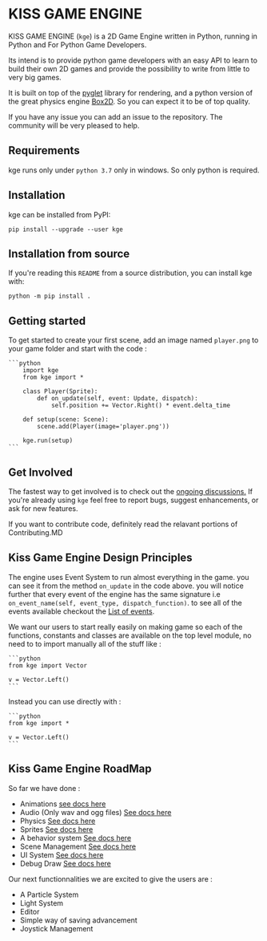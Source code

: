 # KISS GAME ENGINE

KISS GAME ENGINE (`kge`) is a 2D Game Engine written in Python, running in Python and For Python Game Developers.

Its intend is to provide python game developers with an easy API to learn to build their own 2D games and provide the possibility to write from little to very big games.

It is built on top of the [pyglet][pyglet] library for rendering, and a python version of the great physics engine [Box2D](https://github.com/pybox2d/pybox2d). So you can expect it to be of top quality.

If you have any issue you can add an issue to the repository. The community will be very pleased to help.

## Requirements

kge runs only under `python 3.7` only in windows. So only python is required.

## Installation

kge can be installed from PyPI:

    pip install --upgrade --user kge

## Installation from source

If you're reading this `README` from a source distribution, you can install kge with:

    python -m pip install .

## Getting started

To get started to create your first scene, add an image named `player.png` to your game folder and start with the code :

    ```python
        import kge
        from kge import *

        class Player(Sprite):
            def on_update(self, event: Update, dispatch):
                self.position += Vector.Right() * event.delta_time

        def setup(scene: Scene):
            scene.add(Player(image='player.png'))

        kge.run(setup)
    ```

## Get Involved

The fastest way to get involved is to check out the [ongoing
discussions.](https://github.com/Fredkiss3/kge/issues?q=is%3Aissue+is%3Aopen+label%3Adiscussion)
If you're already using `kge` feel free to report bugs, suggest enhancements, or ask for new features.

If you want to contribute code, definitely read the relavant portions
of Contributing.MD

## Kiss Game Engine Design Principles

The engine uses Event System to run almost everything in the game. you can see it from the method `on_update` in the code above. you will notice further that every event of the engine has the same signature i.e `on_event_name(self, event_type, dispatch_function)`. to see all of the events available checkout the [List of events][events].

We want our users to start really easily on making game so each of the functions, constants and classes are available on the top level module, no need to to import manually all of the stuff like :

    ```python
    from kge import Vector

    v = Vector.Left()
    ```

Instead you can use directly with :

    ```python
    from kge import *

    v = Vector.Left()
    ```

## Kiss Game Engine RoadMap

So far we have done :

- Animations [see docs here][anim docs]
- Audio (Only wav and ogg files) [See docs here][audio docs]
- Physics [See docs here][physics docs]
- Sprites [See docs here][sprite docs]
- A behavior system [See docs here][behaviour docs]
- Scene Management [See docs here][scene docs]
- UI System [See docs here][ui docs]
- Debug Draw [See docs here][debug docs]

Our next functionnalities we are excited to give the users are :

- A Particle System
- Light System
- Editor
- Simple way of saving advancement
- Joystick Management

<!-- We are also looking to improve most of the systems we have built so far :

    - Add More elements to UI like : progress bars, Text Fields, listviews, checkboxes, comboboxes, etc
    - Improve Debug Draw to be less performance reducing
    - Add mp3 support for audio system
    - Add More elements to physics : Joints, Pass Through Colliders, Capsule Colliders
    - Improve our rendering system -->
<!-- Correct link -->

[pyglet]: https://pyglet.org
[events]: https://readthedocs.org/projects/kge/user_guide/events
[anim docs]: https://readthedocs.org/projects/kge/user_guide/animations
[audio docs]: https://readthedocs.org/projects/kge/user_guide/audio
[physics docs]: https://readthedocs.org/projects/kge/user_guide/physics
[sprite docs]: https://readthedocs.org/projects/kge/user_guide/images
[behaviour docs]: https://readthedocs.org/projects/kge/user_guide/behaviors
[scene docs]: https://readthedocs.org/projects/kge/user_guide/scene
[ui docs]: https://readthedocs.org/projects/kge/user_guide/ui
[debug docs]: https://readthedocs.org/projects/kge/user_guide/debug
